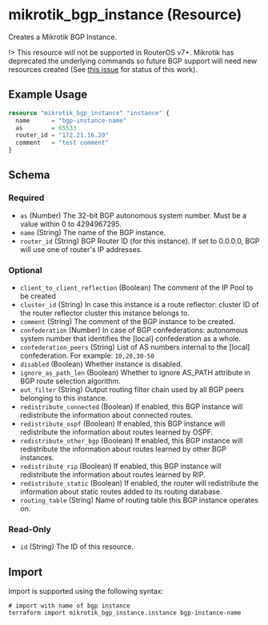 # mikrotik_bgp_instance (Resource)
Creates a Mikrotik BGP Instance.

!> This resource will not be supported in RouterOS v7+.
Mikrotik has deprecated the underlying commands so future BGP support will need new resources created
(See [this issue](https://github.com/ddelnano/terraform-provider-mikrotik/issues/52) for status of this work).

## Example Usage
```terraform
resource "mikrotik_bgp_instance" "instance" {
  name      = "bgp-instance-name"
  as        = 65533
  router_id = "172.21.16.20"
  comment   = "test comment"
}
```

<!-- schema generated by tfplugindocs -->
## Schema

### Required

- `as` (Number) The 32-bit BGP autonomous system number. Must be a value within 0 to 4294967295.
- `name` (String) The name of the BGP instance.
- `router_id` (String) BGP Router ID (for this instance). If set to 0.0.0.0, BGP will use one of router's IP addresses.

### Optional

- `client_to_client_reflection` (Boolean) The comment of the IP Pool to be created
- `cluster_id` (String) In case this instance is a route reflector: cluster ID of the router reflector cluster this instance belongs to.
- `comment` (String) The comment of the BGP instance to be created.
- `confederation` (Number) In case of BGP confederations: autonomous system number that identifies the [local] confederation as a whole.
- `confederation_peers` (String) List of AS numbers internal to the [local] confederation. For example: `10,20,30-50`
- `disabled` (Boolean) Whether instance is disabled.
- `ignore_as_path_len` (Boolean) Whether to ignore AS_PATH attribute in BGP route selection algorithm.
- `out_filter` (String) Output routing filter chain used by all BGP peers belonging to this instance.
- `redistribute_connected` (Boolean) If enabled, this BGP instance will redistribute the information about connected routes.
- `redistribute_ospf` (Boolean) If enabled, this BGP instance will redistribute the information about routes learned by OSPF.
- `redistribute_other_bgp` (Boolean) If enabled, this BGP instance will redistribute the information about routes learned by other BGP instances.
- `redistribute_rip` (Boolean) If enabled, this BGP instance will redistribute the information about routes learned by RIP.
- `redistribute_static` (Boolean) If enabled, the router will redistribute the information about static routes added to its routing database.
- `routing_table` (String) Name of routing table this BGP instance operates on.

### Read-Only

- `id` (String) The ID of this resource.

## Import
Import is supported using the following syntax:
```shell
# import with name of bgp instance
terraform import mikrotik_bgp_instance.instance bgp-instance-name
```
